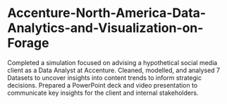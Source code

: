 # Accenture-North-America-Data-Analytics-and-Visualization-on-Forage

Completed a simulation focused on advising a hypothetical social media client as a Data Analyst at Accenture. 
Cleaned, modelled, and analysed 7 Datasets to uncover insights into content trends to inform strategic decisions.
Prepared a PowerPoint deck and video presentation to communicate key insights for the client and internal stakeholders.
